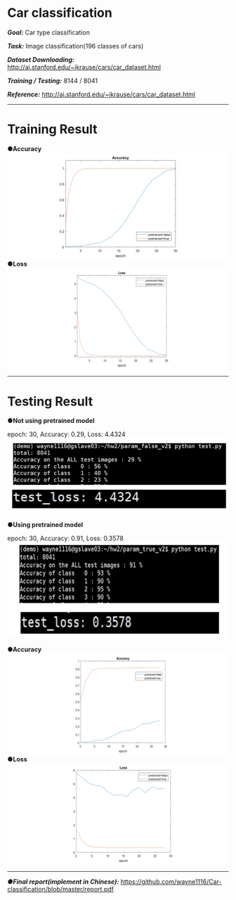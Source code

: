 # Car classification
***Goal:*** Car type classification

***Task:*** Image classification(196 classes of cars)

***Dataset Downloading:*** http://ai.stanford.edu/~jkrause/cars/car_dataset.html

***Training / Testing:*** 8144 / 8041

***Reference:*** http://ai.stanford.edu/~jkrause/cars/car_dataset.html

---

# Training Result

**●Accuracy**
![image](https://github.com/wayne1116/Car-classification/blob/master/picture_result/train_acc.png)
**●Loss**
![image](https://github.com/wayne1116/Car-classification/blob/master/picture_result/train_loss.png)

---

# Testing Result 

**●Not using pretrained model**

   epoch: 30, Accuracy: 0.29, Loss: 4.4324 
![image](https://github.com/wayne1116/Car-classification/blob/master/picture_result/notpretrained.png)

**●Using pretrained model**

   epoch: 30, Accuracy: 0.91, Loss: 0.3578
![image](https://github.com/wayne1116/Car-classification/blob/master/picture_result/pretrained.png)

**●Accuracy**
![image](https://github.com/wayne1116/Car-classification/blob/master/picture_result/test_acc.png)
**●Loss**
![image](https://github.com/wayne1116/Car-classification/blob/master/picture_result/test_loss.png)

---

***●Final report(implement in Chinese):*** https://github.com/wayne1116/Car-classification/blob/master/report.pdf 

